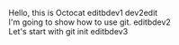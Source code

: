 Hello, this is Octocat editbdev1 dev2edit <br>
I'm going to show how to use git. editbdev2 <br>
Let's start with git init editbdev3 <br>
